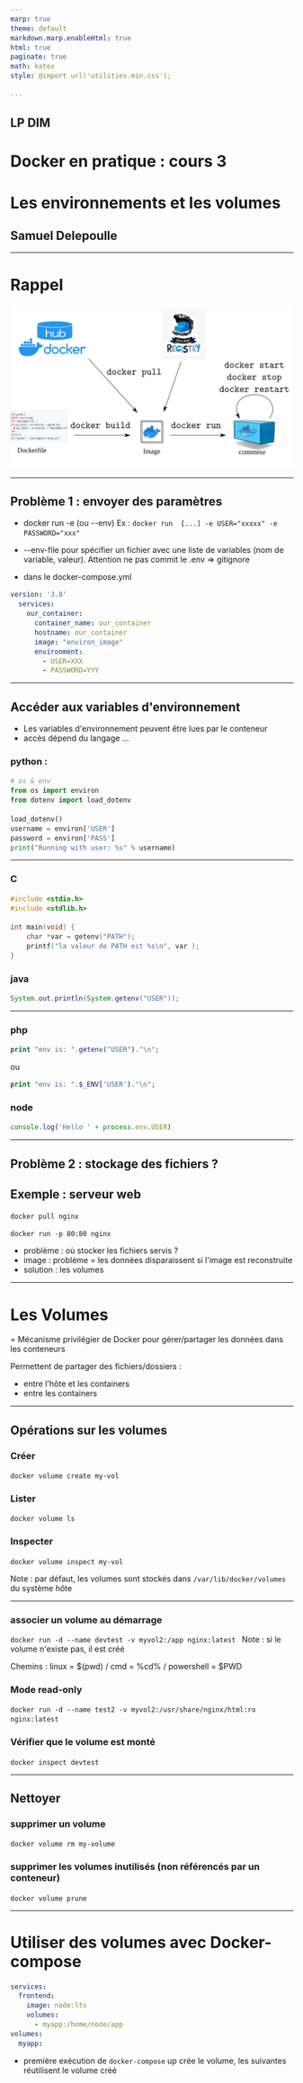 ```yaml
---
marp: true
theme: default
markdown.marp.enableHtml: true
html: true
paginate: true
math: katex
style: @import url('utilities.min.css');

---
```




<!-- commentaire 

<div class="grid grid-cols-2 gap-4">
<div>

</div>
<div>

</div>
</div>

⇒ ∃ ≠ ≈ ⚠️


-->



## LP DIM

# Docker en pratique : cours 3
# Les environnements et les volumes



## Samuel Delepoulle 


---

# Rappel

![h:550 center](./images/cycle.svg)

---


## Problème 1 : envoyer des paramètres

- docker run -e (ou --env)
Ex : ``docker run  [...] -e USER="xxxxx" -e PASSWORD="xxx"``

- --env-file pour spécifier un fichier avec une liste de variables (nom de variable, valeur). 
Attention ne pas commit le .env  => gitignore

- dans le docker-compose.yml

```yaml
version: '3.8'
  services:  
    our_container:
      container_name: our_container
      hostname: our_container
      image: "environ_image"
      environment:
        - USER=XXX
        - PASSWORD=YYY
```

---

## Accéder aux variables d'environnement 

- Les variables d'environnement peuvent être lues par le conteneur
- accès dépend du langage ...

### python :
```python
# os & env
from os import environ
from dotenv import load_dotenv

load_dotenv()
username = environ['USER']
password = environ['PASS']
print("Running with user: %s" % username)
```

---

### C
```c
#include <stdio.h>
#include <stdlib.h>

int main(void) {
    char *var = getenv("PATH");
    printf("la valeur de PATH est %s\n", var );
}
```

### java
```java
System.out.println(System.getenv("USER"));
```

---

### php
```php
print "env is: ".getenv("USER")."\n";
```
ou
```php
print "env is: ".$_ENV['USER')."\n";
```

### node
```js
console.log('Hello ' + process.env.USER)
```


---

## Problème 2 : stockage des fichiers ?

## Exemple : serveur web

``docker pull nginx``

``docker run -p 80:80 nginx``

- problème : où stocker les fichiers servis ?
- image : problème = les données disparaissent si l'image est reconstruite
- solution : les volumes

---

# Les Volumes

= Mécanisme privilégier de Docker pour gérer/partager les données dans les conteneurs

Permettent de partager des fichiers/dossiers :
- entre l'hôte et les containers
- entre les containers

---

## Opérations sur les volumes

### Créer
``docker volume create my-vol``

### Lister
``docker volume ls``

### Inspecter
``docker volume inspect my-vol``

Note : par défaut, les volumes sont stockés dans ``/var/lib/docker/volumes`` du système hôte

---

### associer un volume au démarrage 


``docker run -d --name devtest -v myvol2:/app nginx:latest
``
Note : si le volume n'existe pas, il est créé

Chemins : linux = $(pwd) / cmd = %cd% / powershell = $PWD

### Mode read-only
``docker run -d --name test2 -v myvol2:/usr/share/nginx/html:ro nginx:latest``



### Vérifier que le volume est monté
``docker inspect devtest``

---

## Nettoyer

### supprimer un volume
``docker volume rm my-volume``

### supprimer les volumes inutilisés (non référencés par un conteneur)
``docker volume prune``

---

# Utiliser des volumes avec Docker-compose

```yaml
services:
  frontend:
    image: node:lts
    volumes:
      - myapp:/home/node/app
volumes:
  myapp:

```

- première exécution de ``docker-compose`` up crée le volume, les suivantes réutilisent le volume créé